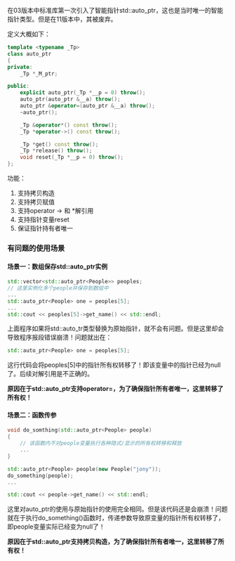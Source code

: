 在03版本中标准库第一次引入了智能指针std::auto_ptr，这也是当时唯一的智能指针类型。但是在11版本中，其被废弃。



定义大概如下：

```c++
template <typename _Tp>
class auto_ptr
{
private:
    _Tp *_M_ptr;

public:
    explicit auto_ptr(_Tp *__p = 0) throw();
    auto_ptr(auto_ptr &__a) throw();
    auto_ptr &operator=(auto_ptr &__a) throw();
    ~auto_ptr();

    _Tp &operator*() const throw();
    _Tp *operator->() const throw();

    _Tp *get() const throw();
    _Tp *release() throw();
    void reset(_Tp *__p = 0) throw();
};
```

功能：

1. 支持拷贝构造
2. 支持拷贝赋值
3. 支持operator -> 和 *解引用
4. 支持指针变量reset
5. 保证指针持有者唯一



### 有问题的使用场景

#### 场景一：数组保存std::auto_ptr实例

```cpp
std::vector<std::auto_ptr<People>> peoples;
// 这里实例化多个people并保存到数组中
...
std::auto_ptr<People> one = peoples[5];
...
std::cout << peoples[5]->get_name() << std::endl; 
```

上面程序如果将std::auto_tr类型替换为原始指针，就不会有问题。但是这里却会导致程序报段错误崩溃！问题就出在：

```cpp
std::auto_ptr<People> one = peoples[5];
```

这行代码会将peoples[5]中的指针所有权转移了！即该变量中的指针已经为null了。后续对解引用是不正确的。

**原因在于std::auto_ptr支持operator=，为了确保指针所有者唯一，这里转移了所有权！**



#### 场景二：函数传参

```cpp
void do_somthing(std::auto_ptr<People> people)
{
    // 该函数内不对people变量执行各种隐式/显示的所有权转移和释放
    ...
}

std::auto_ptr<People> people(new People("jony"));
do_something(people);
...

std::cout << people->get_name() << std::endl; 
```

这里对auto_ptr的使用与原始指针的使用完全相同。但是该代码还是会崩溃！问题就在于执行do_something()函数时，传递参数导致原变量的指针所有权转移了，即people变量实际已经变为null了！

**原因在于std::auto_ptr支持拷贝构造，为了确保指针所有者唯一，这里转移了所有权！**

